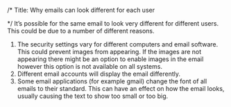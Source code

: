 /*
Title: Why emails can look different for each user

*/
It’s possible for the same email to look very different for different users. This could be due to a number of different reasons.

1. The security settings vary for different computers and email software. This could prevent images from appearing. If the images are not appearing there might be an option to enable images in the email however this option is not available on all systems.
2. Different email accounts will display the email differently.
3. Some email applications (for example gmail) change the font of all emails to their standard. This can have an effect on how the email looks, usually causing the text to show too small or too big.